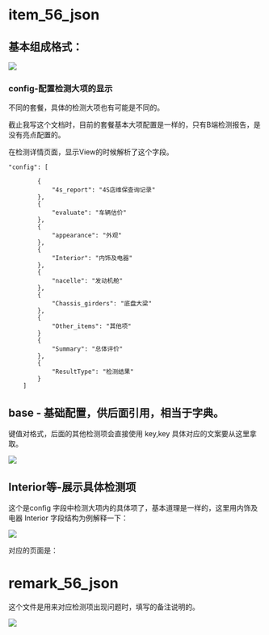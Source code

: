 
# item_56_json

## 基本组成格式：

![](http://oriwplcze.bkt.clouddn.com/1c03077b44be075e6220c6fe638ad00c.png)


### config-配置检测大项的显示

 不同的套餐，具体的检测大项也有可能是不同的。

 截止我写这个文档时，目前的套餐基本大项配置是一样的，只有B端检测报告，是没有亮点配置的。

 在检测详情页面，显示View的时候解析了这个字段。

```
"config": [

        {
            "4s_report": "4S店维保查询记录"
        },
        {
            "evaluate": "车辆估价"
        },
        {
            "appearance": "外观"
        },
        {
            "Interior": "内饰及电器"
        },
        {
            "nacelle": "发动机舱"
        },
        {
            "Chassis_girders": "底盘大梁"
        },
        {
            "Other_items": "其他项"
        }
        {
            "Summary": "总体评价"
        },
        {
            "ResultType": "检测结果"
        }
    ]

```

## base - 基础配置，供后面引用，相当于字典。

键值对格式，后面的其他检测项会直接使用 key,key 具体对应的文案要从这里拿取。

![](http://oriwplcze.bkt.clouddn.com/8bc275538d06066d8b1ca03e4be73877.png)


## Interior等-展示具体检测项

这个是config 字段中检测大项内的具体项了，基本道理是一样的，这里用内饰及电器 Interior 字段结构为例解释一下：

![](http://oriwplcze.bkt.clouddn.com/e7ecd95fbdd5bac146d038caa6980f5e.png)

对应的页面是：


# remark_56_json

这个文件是用来对应检测项出现问题时，填写的备注说明的。

![](http://oriwplcze.bkt.clouddn.com/96379bac0f0dde22092a96b18c990af4.png)
